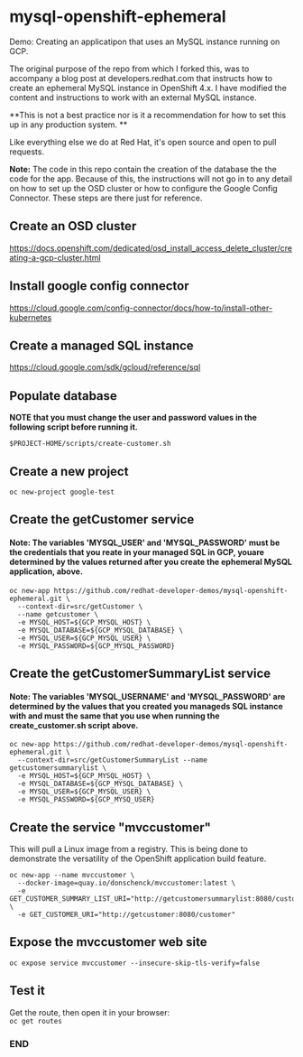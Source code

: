 # mysql-openshift-ephemeral
Demo: Creating an applicatipon that uses an MySQL instance running on GCP.

The original purpose of the repo from which I forked this, was to accompany a blog post at developers.redhat.com that instructs how to create an ephemeral MySQL instance in OpenShift 4.x. I have modified the content and instructions to work with an external MySQL instance.

**This is not a best practice nor is it a recommendation for how to set this up in any production system. **

Like everything else we do at Red Hat, it's open source and open to pull requests.

**Note:** The code in this repo contain the creation of the database the the code for the app. Because of this, the instructions will not go in to any detail on how to set up the OSD cluster or how to configure the Google Config Connector. These steps are there just for reference.

## Create an OSD cluster
https://docs.openshift.com/dedicated/osd_install_access_delete_cluster/creating-a-gcp-cluster.html
 
## Install google config connector
https://cloud.google.com/config-connector/docs/how-to/install-other-kubernetes

## Create a managed SQL instance
https://cloud.google.com/sdk/gcloud/reference/sql

## Populate database  

**NOTE that you must change the user and password values in the following script before running it.**

`$PROJECT-HOME/scripts/create-customer.sh`  

## Create a new project
`oc new-project google-test`

## Create the getCustomer service
#### Note: The variables 'MYSQL_USER' and 'MYSQL_PASSWORD' must be the credentials that you reate in your managed SQL in GCP, youare determined by the values returned after you create the ephemeral MySQL application, above.  

```
oc new-app https://github.com/redhat-developer-demos/mysql-openshift-ephemeral.git \
  --context-dir=src/getCustomer \
  --name getcustomer \
  -e MYSQL_HOST=${GCP_MYSQL_HOST} \
  -e MYSQL_DATABASE=${GCP_MYSQL_DATABASE} \
  -e MYSQL_USER=${GCP_MYSQL_USER} \
  -e MYSQL_PASSWORD=${GCP_MYSQL_PASSWORD}
```

## Create the getCustomerSummaryList service
#### Note: The variables 'MYSQL_USERNAME' and 'MYSQL_PASSWORD' are determined by the values that you created you manageds SQL instance with and must the same that you use when running the create_customer.sh script above.  

```
oc new-app https://github.com/redhat-developer-demos/mysql-openshift-ephemeral.git \
  --context-dir=src/getCustomerSummaryList --name getcustomersummarylist \
  -e MYSQL_HOST=${GCP_MYSQL_HOST} \ 
  -e MYSQL_DATABASE=${GCP_MYSQL_DATABASE} \ 
  -e MYSQL_USER=${GCP_MYSQL_USER} \
  -e MYSQL_PASSWORD=${GCP_MYSQ_USER}
```

## Create the service "mvccustomer"
This will pull a Linux image from a registry. This is being done to demonstrate the versatility of the OpenShift application build feature.

```
oc new-app --name mvccustomer \ 
  --docker-image=quay.io/donschenck/mvccustomer:latest \
  -e GET_CUSTOMER_SUMMARY_LIST_URI="http://getcustomersummarylist:8080/customers" \
  -e GET_CUSTOMER_URI="http://getcustomer:8080/customer"
```

## Expose the mvccustomer web site
`oc expose service mvccustomer --insecure-skip-tls-verify=false`

## Test it
Get the route, then open it in your browser:  
`oc get routes`


### END ###
